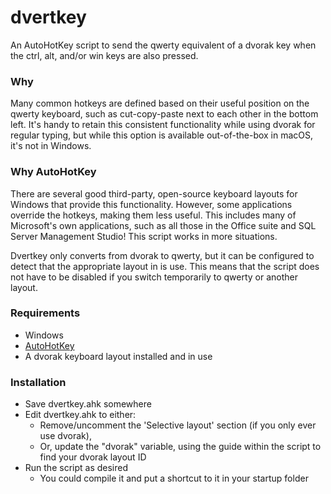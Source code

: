 # dvertkey
An AutoHotKey script to send the qwerty equivalent of a dvorak key when the ctrl, alt, and/or win keys are also pressed.

### Why
Many common hotkeys are defined based on their useful position on the qwerty keyboard, such as cut-copy-paste next to each other in the bottom left. It's handy to retain this consistent functionality while using dvorak for regular typing, but while this option is available out-of-the-box in macOS, it's not in Windows.

### Why AutoHotKey
There are several good third-party, open-source keyboard layouts for Windows that provide this functionality. However, some applications override the hotkeys, making them less useful. This includes many of Microsoft's own applications, such as all those in the Office suite and SQL Server Management Studio! This script works in more situations.

Dvertkey only converts from dvorak to qwerty, but it can be configured to detect that the appropriate layout in is use. This means that the script does not have to be disabled if you switch temporarily to qwerty or another layout.

### Requirements
* Windows
* [AutoHotKey](https://www.autohotkey.com)
* A dvorak keyboard layout installed and in use

### Installation
* Save dvertkey.ahk somewhere
* Edit dvertkey.ahk to either:
  * Remove/uncomment the 'Selective layout' section (if you only ever use dvorak),
  * Or, update the "dvorak" variable, using the guide within the script to find your dvorak layout ID
* Run the script as desired
  * You could compile it and put a shortcut to it in your startup folder
